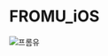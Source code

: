 # FROMU_iOS
![프롬유](https://github.com/shintaewon/FROMU_iOS/assets/53418280/65760827-a153-4968-ab48-d17828bbfc0a)
